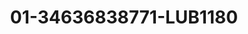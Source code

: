 ---
title: 01-34636838771-LUB1180
image: 01-34636838771-LUB1180.jpg
brand: lubiam
layout: vestito
---